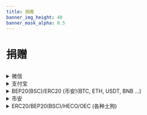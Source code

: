 ```yaml
---
title: 捐赠
banner_img_height: 40
banner_mask_alpha: 0.5
---
```


<h1>捐赠</h1>

<h2 id="thx_msg"></h2>

<details>
    <summary>微信</summary>
    <img src="/images/donate/w.png">
</details>

<details>
    <summary>支付宝</summary>
    <a href="https://qr.alipay.com/tsx12992cjpljylwkf9qee5" target="_blank">点击打开支付宝</a>
    <img src="/images/donate/a.png">
</details>

<details>
    <summary>BEP20(BSC)/ERC20 (币安)(BTC, ETH, USDT, BNB ...)</summary>
    币安支持的, BEP20(BSC)/ERC20上的, 都可以<br>
    BEP20(BSC)/ERC20地址 0x8e1d20632cbdce0b67eb524c32ad0011ffa95c34 <br>
    建议使用币安, 站内转账免手续费
    <img src="/images/donate/b1.png">
</details>

<details>
    <summary>币安</summary>
    <a href="https://accounts.binance.com/zh-CN/register?ref=SCSMZB20" target="_blank">注册币安</a>(我只开得出反手续费10%, 反佣金10%的, 想反现更高用别人的)<br>
    支付id: 193010443
    <img src="/images/donate/b3.png">    
</details>

<details>
    <summary>ERC20/BEP20(BSC)/HECO/OEC (各种土狗)</summary>
    ERC20/BEP20(BSC)/HECO/OEC地址 0x8B54C63a8643ED8800F7739e844929d54b416898
    <img src="/images/donate/c.png">    
</details>